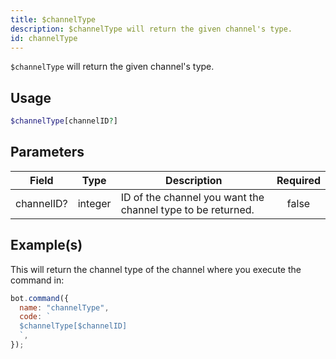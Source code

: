 ```yaml
---
title: $channelType
description: $channelType will return the given channel's type.
id: channelType
---
```


`$channelType` will return the given channel's type.

## Usage

```php
$channelType[channelID?]
```

## Parameters

| Field      | Type    | Description                                                 | Required |
| ---------- | ------- | ----------------------------------------------------------- | :------: |
| channelID? | integer | ID of the channel you want the channel type to be returned. |  false   |

## Example(s)

This will return the channel type of the channel where you execute the command in:

```javascript
bot.command({
  name: "channelType",
  code: `
  $channelType[$channelID]
  `,
});
```
